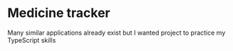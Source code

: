 # Medicine tracker

Many similar applications already exist but I wanted project to practice my TypeScript skills